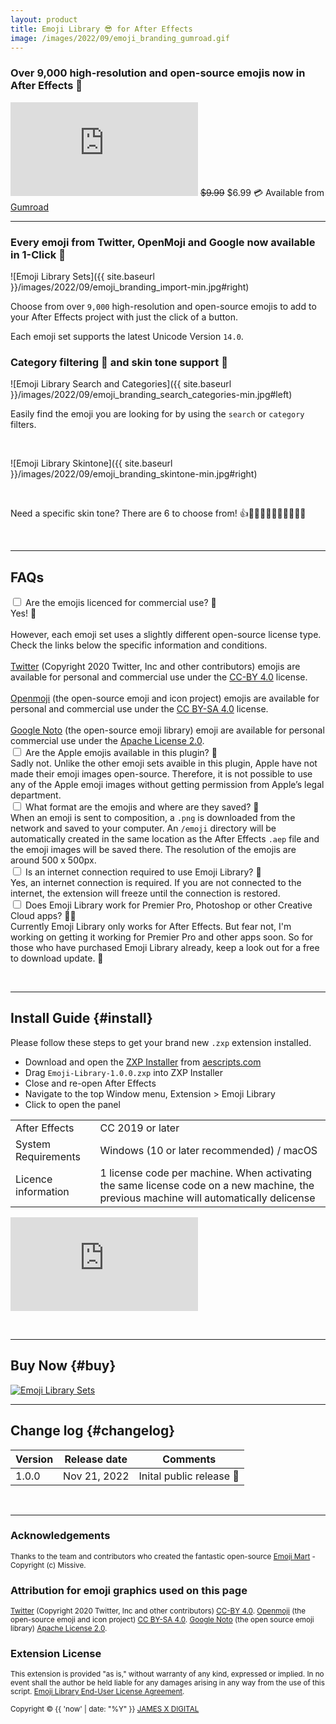 ```yaml
---
layout: product
title: Emoji Library 😎 for After Effects
image: /images/2022/09/emoji_branding_gumroad.gif
---
```


### Over 9,000 high-resolution and open-source emojis now in After Effects 🎉

<iframe src='https://www.youtube.com/embed/QONs52lUL1U?autoplay=0&loop=1' frameborder='0' allowfullscreen></iframe>

<span class="price-tag price-tag--two-lines">
  <span class="price-tag__main"><s>$9.99</s> $6.99</span>
  <span>💳 Available from <a href="https://jamesxdigital.gumroad.com/l/emojilibrary/cyberweek">Gumroad</a></span>
</span>

---

### Every emoji from Twitter, OpenMoji and Google now available in 1-Click 👏

![Emoji Library Sets]({{ site.baseurl }}/images/2022/09/emoji_branding_import-min.jpg#right)

Choose from over `9,000` high-resolution and open-source emojis to add to your After Effects project with just the click of a button.

Each emoji set supports the latest Unicode Version `14.0`.

<div class="entry-content"><span class="clear"></span></div>

### Category filtering 🔎 and skin tone support 👬

![Emoji Library Search and Categories]({{ site.baseurl }}/images/2022/09/emoji_branding_search_categories-min.jpg#left)

Easily find the emoji you are looking for by using the `search` or `category` filters.

<br/>

![Emoji Library Skintone]({{ site.baseurl }}/images/2022/09/emoji_branding_skintone-min.jpg#right)

<span class="clear"></span>

<br/>

Need a specific skin tone? There are 6 to choose from! 👍👍🏻👍🏼👍🏽👍🏾👍🏿

<div class="entry-content"><span class="clear"></span></div>

<br/>

---

<!-- ## Trial Version

![Emoji Library Search and Categories]({{ site.baseurl }}/images/2022/09/emoji_branding_trial-min.jpg#left)
You can only access the `Twitter` emoji set with the `trial` version of Emoji Library. You will need to <a href="#buy">purchase a licence to the full version</a> to get unlimited access to the Apple, Google and Facebook emoji sets.
<span class="clear"></span>
<br/>
<a href="#buy"> Click here to download the trial version ⬇️</a>

<span class="clear"></span>
<br/>

--- -->

## FAQs

<div class="collapse">
  <input id="collapse1" type="checkbox" class="collapse-input" />
  <label for="collapse1" class="collapse-head">Are the emojis licenced for commercial use? 🪪</label>
  <div class="collapse-content">
    <div>
    Yes! 🎉
    <br />
    <br />
    However, each emoji set uses a slightly different open-source license type. Check the links below the specific information and conditions.
    <br />
    <br />
    <a href="https://twemoji.twitter.com/" target="_blank">Twitter</a> (Copyright 2020 Twitter, Inc and other contributors) emojis are available for personal and commercial use under the <a href="https://creativecommons.org/licenses/by/4.0/" target="_blank"> CC-BY 4.0</a> license.
    <br />
    <br />
    <a href="https://openmoji.org/" target="_blank">Openmoji</a> (the open-source emoji and icon project) emojis are available for personal and commercial use under the <a href="https://creativecommons.org/licenses/by-sa/4.0/" target="_blank"> CC BY-SA 4.0</a> license.
    <br />
    <br />
    <a href="https://fonts.google.com/noto/specimen/Noto+Color+Emoji" target="_blank">Google Noto</a> (the open-source emoji library) emoji are available for personal commercial use under the <a href="https://github.com/googlefonts/noto-emoji/blob/main/LICENSE" target="_blank" >Apache License 2.0</a>.
</div>

  </div>
</div>

<div class="collapse">
  <input id="collapse2" type="checkbox" class="collapse-input" />
  <label for="collapse2" class="collapse-head">Are the Apple emojis available in this plugin? 🍏</label>
  <div class="collapse-content">
    <div>
      Sadly not. Unlike the other emoji sets avaible in this plugin, Apple have not made their emoji images open-source. Therefore, it is not possible to use any of the Apple emoji images without getting permission from Apple’s legal department. 
    </div>
  </div>
</div>

<div class="collapse">
  <input id="collapse3" type="checkbox" class="collapse-input" />
  <label for="collapse3" class="collapse-head">What format are the emojis and where are they saved? 💾</label>
  <div class="collapse-content">
    <div>
      When an emoji is sent to composition, a <code class=" highlighter-rouge language-plaintext">.png</code> is downloaded from the network and saved to your computer. An <code class=" highlighter-rouge language-plaintext">/emoji</code> directory will be automatically created in the same location as the After Effects <code class=" highlighter-rouge language-plaintext">.aep</code> file and the emoji images will be saved there. The resolution of the emojis are around 500 x 500px.
    </div>
  </div>
</div>

<div class="collapse">
  <input id="collapse4" type="checkbox" class="collapse-input" />
  <label for="collapse4" class="collapse-head">Is an internet connection required to use Emoji Library? 📶</label>
  <div class="collapse-content">
    <div>
      Yes, an internet connection is required. If you are not connected to the internet, the extension will freeze until the connection is restored.
    </div>
  </div>
</div>

<div class="collapse">
  <input id="collapse5" type="checkbox" class="collapse-input" />
  <label for="collapse5" class="collapse-head">Does Emoji Library work for Premier Pro, Photoshop or other Creative Cloud apps? 👨‍💻</label>
  <div class="collapse-content">
    <div>
      Currently Emoji Library only works for After Effects. But fear not, I'm working on getting it working for Premier Pro and other apps soon. So for those who have purchased Emoji Library already, keep a look out for a free to download update. 👀
    </div>
  </div>
</div>

<span class="clear"></span>
<br/>

---

## Install Guide {#install}

Please follow these steps to get your brand new `.zxp` extension installed.

- Download and open the <a href="https://aescripts.com/learn/zxp-installer/" target="_blank">ZXP Installer</a> from <a href="https://aescripts.com" target="_blank">aescripts.com</a>
- Drag `Emoji-Library-1.0.0.zxp` into ZXP Installer
- Close and re-open After Effects
- Navigate to the top Window menu, Extension > Emoji Library
- Click to open the panel

<table>
 <tbody>
  <tr>
   <td>After Effects</td>
   <td>CC 2019 or later</td>
  </tr>
  <tr>
   <td>System Requirements</td>
   <td>Windows (10 or later recommended) / macOS</td>
  </tr>
  <tr>
   <td>Licence information</td>
   <td>1 license code per machine. When activating the same license code on a new machine, the previous machine will automatically delicense</td>
  </tr>
 </tbody>
</table>

<iframe src='https://www.youtube.com/embed/l1G1TZP5z8c?autoplay=0&loop=1' frameborder='0' allowfullscreen></iframe>

<span class="clear"></span>
<br/>

---

## Buy Now {#buy}

<script src="https://gumroad.com/js/gumroad-embed.js"></script>
<div id="iframe-wrapper">
<div class="gumroad-product-embed">
<a href="https://jamesxdigital.gumroad.com/l/emojilibrary/cyberweek"><img src="{{ site.baseurl }}/images/2022/09/emoji_branding_sets_2-min.jpg" alt="Emoji Library Sets"></a></div>
</div>

---

## Change log {#changelog}

<table>
 <tbody>
 <thead>
    <th>Version</th>
    <th>Release date</th>
    <th>Comments</th>
  </thead>
  <tr>
    <td>1.0.0</td>
    <td>Nov 21, 2022</td>
    <td>Inital public release 🎉</td>
  </tr>
 </tbody>
</table>

<span class="clear"></span>
<br/>

---

### Acknowledgements

<small>Thanks to the team and contributors who created the fantastic open-source <a href="https://github.com/missive/emoji-mart" target="_blank">Emoji Mart</a> - Copyright (c) Missive.</small>

### Attribution for emoji graphics used on this page

<small>
<a href="https://twemoji.twitter.com/" target="_blank">Twitter</a> (Copyright 2020 Twitter, Inc and other contributors) <a href="https://creativecommons.org/licenses/by/4.0/" target="_blank"> CC-BY 4.0</a>.
<a href="https://openmoji.org/" target="_blank">Openmoji</a> (the open-source emoji and icon project) <a href="https://creativecommons.org/licenses/by-sa/4.0/" target="_blank"> CC BY-SA 4.0</a>.
<a href="https://github.com/googlefonts/noto-emoji" target="_blank">Google Noto</a> (the open source emoji library) <a href="https://github.com/googlefonts/noto-emoji/blob/main/LICENSE" target="_blank" >Apache License 2.0</a>.
</small>

### Extension License

<small>This extension is provided "as is," without warranty of any kind, expressed or implied. In no event shall the author be held liable for any damages arising in any way from the use of this script.
<a href="/emojilibrary/eula" target="_blank">Emoji Library End-User License Agreement</a>.
</small>


<small>Copyright © {{ 'now' | date: "%Y" }} [JAMES X DIGITAL](https://jamesxdigital.com)</small>
